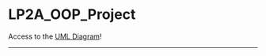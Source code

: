 # LP2A_OOP_Project


Access to the [UML Diagram](https://drive.google.com/file/d/1NllxzIEDn63bbF7kyGFVtKpZS4W50zQ4/view?usp=sharing)!

***